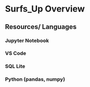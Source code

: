 # Surfs_Up Overview

## Resources/ Languages 
### Jupyter Notebook
### VS Code
### SQL Lite
### Python (pandas, numpy)
